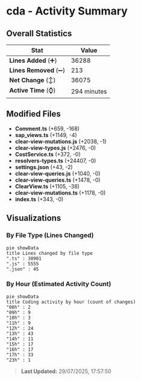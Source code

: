 # cda - Activity Summary 

## Overall Statistics

| Stat                   | Value                                                             |
| ---------------------- | ----------------------------------------------------------------- |
| **Lines Added** (➕)   | 36288                                          |
| **Lines Removed** (➖) | 213                                        |
| **Net Change** (↕)    | 36075                |
| **Active Time** (⌚)   | 294 minutes |


## Modified Files
- **Comment.ts** (+659, -168)
- **sap_views.ts** (+1149, -4)
- **clear-view-mutations.js** (+2038, -1)
- **clear-view-types.js** (+2476, -0)
- **CostService.ts** (+372, -0)
- **resolvers-types.ts** (+24407, -0)
- **settings.json** (+43, -2)
- **clear-view-queries.js** (+1040, -0)
- **clear-view-queries.ts** (+1478, -0)
- **ClearView.ts** (+1105, -38)
- **clear-view-mutations.ts** (+1178, -0)
- **index.ts** (+343, -0)

## Visualizations

### By File Type (Lines Changed)

```mermaid
pie showData
title Lines changed by file type
".ts" : 30901
".js" : 5555
".json" : 45
```

### By Hour (Estimated Activity Count)

```mermaid
pie showData
title Coding activity by hour (count of changes)
"00h" : 2
"09h" : 9
"10h" : 3
"11h" : 9
"12h" : 24
"13h" : 43
"14h" : 11
"15h" : 17
"16h" : 17
"17h" : 33
"23h" : 1
```


> **Last Updated:** 29/07/2025, 17:57:50